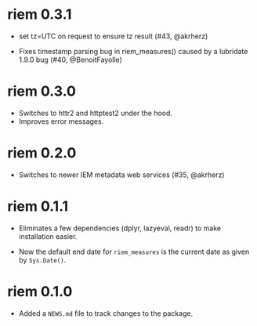 # riem 0.3.1

* set tz=UTC on request to ensure tz result (#43, @akrherz)

* Fixes timestamp parsing bug in riem_measures() caused by a lubridate 1.9.0 bug (#40, @BenoitFayolle)

# riem 0.3.0

* Switches to httr2 and httptest2 under the hood.
* Improves error messages.

# riem 0.2.0

* Switches to newer IEM metadata web services (#35, @akrherz)

# riem 0.1.1

* Eliminates a few dependencies (dplyr, lazyeval, readr) to make installation easier.

* Now the default end date for `riem_measures` is the current date as given by `Sys.Date()`.

# riem 0.1.0

* Added a `NEWS.md` file to track changes to the package.



